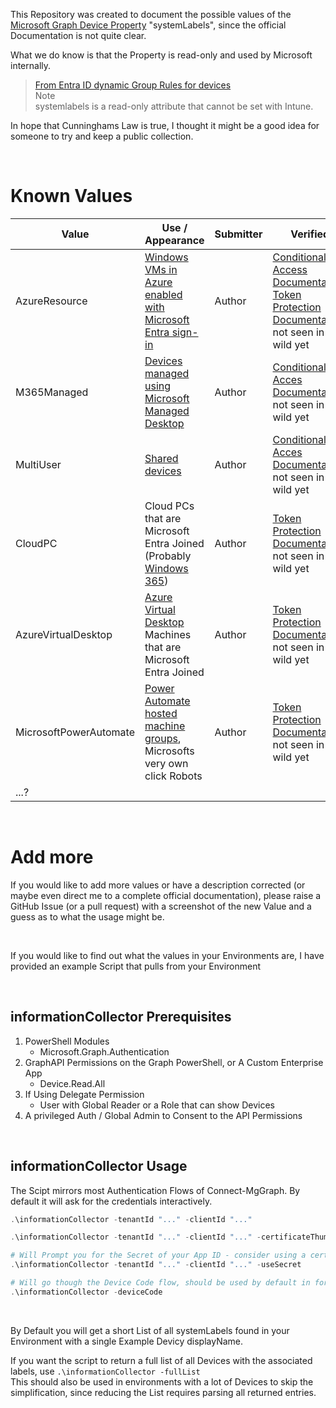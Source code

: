 This Repository was created to document the possible values of the [Microsoft Graph Device Property](https://learn.microsoft.com/en-us/graph/api/resources/device?view=graph-rest-1.0#properties) "systemLabels", since the official Documentation is not quite clear.

What we do know is that the Property is read-only and used by Microsoft internally.
> [From Entra ID dynamic Group Rules for devices](https://learn.microsoft.com/en-us/entra/identity/users/groups-dynamic-membership#rules-for-devices)   
> Note  
> systemlabels is a read-only attribute that cannot be set with Intune.

In hope that Cunninghams Law is true, I thought it might be a good idea for someone to try and keep a public collection.
 
<br class="">
  

# Known Values

| Value | Use / Appearance | Submitter | Verified |
|---|---|---|---|
| AzureResource | [Windows VMs in Azure enabled with Microsoft Entra sign-in](https://learn.microsoft.com/en-us/entra/identity/devices/howto-vm-sign-in-azure-ad-windows) | Author | [Conditional Access Documentation](https://learn.microsoft.com/en-us/entra/identity/conditional-access/concept-condition-filters-for-devices#supported-operators-and-device-properties-for-filters), [Token Protection Documentation](https://learn.microsoft.com/en-us/entra/identity/conditional-access/concept-token-protection#:~:text=Cloud%20PCs%20that%20are%20Microsoft%20Entra,AzureResource%22%20and%20trustType%20%2Deq%20%22AzureAD%22.), not seen in the wild yet  |
| M365Managed | [Devices managed using Microsoft Managed Desktop](https://learn.microsoft.com/en-us/managed-desktop/overview/service-plan) | Author | [Conditional Acces Documentation](https://learn.microsoft.com/en-us/entra/identity/conditional-access/concept-condition-filters-for-devices#supported-operators-and-device-properties-for-filters), not seen in the wild yet |
| MultiUser | [Shared devices](https://learn.microsoft.com/en-us/entra/identity-platform/msal-shared-devices)  | Author | [Conditional Acces Documentation](https://learn.microsoft.com/en-us/entra/identity/conditional-access/concept-condition-filters-for-devices#supported-operators-and-device-properties-for-filters), not seen in the wild yet |
| CloudPC | Cloud PCs that are Microsoft Entra Joined (Probably [Windows 365](https://learn.microsoft.com/en-us/windows-365/overview)) | Author | [Token Protection Documentation](https://learn.microsoft.com/en-us/entra/identity/conditional-access/concept-token-protection#:~:text=Cloud%20PCs%20that%20are%20Microsoft%20Entra,AzureResource%22%20and%20trustType%20%2Deq%20%22AzureAD%22.), not seen in the wild yet |
| AzureVirtualDesktop | [Azure Virtual Desktop](https://learn.microsoft.com/en-us/azure/virtual-desktop/overview) Machines that are Microsoft Entra Joined | Author | [Token Protection Documentation](https://learn.microsoft.com/en-us/entra/identity/conditional-access/concept-token-protection#:~:text=Cloud%20PCs%20that%20are%20Microsoft%20Entra,AzureResource%22%20and%20trustType%20%2Deq%20%22AzureAD%22.), not seen in the wild yet |
| MicrosoftPowerAutomate | [Power Automate hosted machine groups](https://learn.microsoft.com/en-us/power-automate/desktop-flows/hosted-machine-groups), Microsofts very own click Robots | Author | [Token Protection Documentation](https://learn.microsoft.com/en-us/entra/identity/conditional-access/concept-token-protection#:~:text=Cloud%20PCs%20that%20are%20Microsoft%20Entra,AzureResource%22%20and%20trustType%20%2Deq%20%22AzureAD%22.), not seen in the wild yet |
| ...? | | | |

 
<br class="">
  


# Add more

If you would like to add more values or have a description corrected (or maybe even direct me to a complete official documentation), please raise a GitHub Issue (or a pull request) with a screenshot of the new Value and a guess as to what the usage might be.
 
<br class="">
  
If you would like to find out what the values in your Environments are, I have provided an example Script that pulls from your Environment
 
<br class="">
  
## informationCollector Prerequisites

1. PowerShell Modules
    - Microsoft.Graph.Authentication
2. GraphAPI Permissions on the Graph PowerShell, or A Custom Enterprise App
    - Device.Read.All
3. If Using Delegate Permission
    - User with Global Reader or a Role that can show Devices
4. A privileged Auth / Global Admin to Consent to the API Permissions

 
<br class="">
  

## informationCollector Usage

The Scipt mirrors most Authentication Flows of Connect-MgGraph. By default it will ask for the credentials interactively.

```powershell
.\informationCollector -tenantId "..." -clientId "..."

.\informationCollector -tenantId "..." -clientId "..." -certificateThumbprint "..."

# Will Prompt you for the Secret of your App ID - consider using a certificate
.\informationCollector -tenantId "..." -clientId "..." -useSecret

# Will go though the Device Code flow, should be used by default in for Example Cloud Shell
.\informationCollector -deviceCode
```
 
<br class="">
  
By Default you will get a short List of all systemLabels found in your Environment with a single Example Devicy displayName.   


If you want the script to return a full list of all Devices with the associated labels, use  `.\informationCollector -fullList`     
This should also be used in environments with a lot of Devices to skip the simplification, since reducing the List requires parsing all returned entries.
